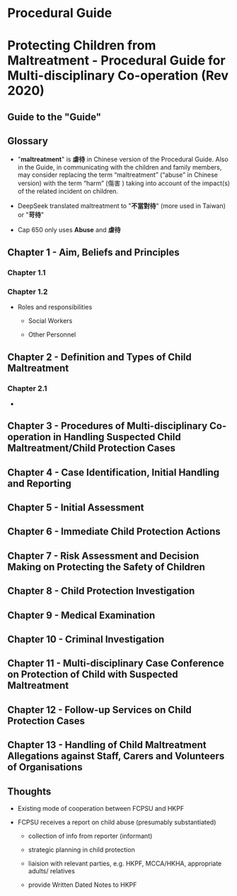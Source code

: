 # Procedural Guide

# Protecting Children from Maltreatment - Procedural Guide for Multi-disciplinary Co-operation (Rev 2020)

## Guide to the "Guide"

## Glossary

- "**maltreatment**" is **虐待** in Chinese version of the Procedural Guide.  Also in the Guide, in communicating with the children and family members, may consider replacing the term “maltreatment” (“abuse” in Chinese version) with the term “harm” (傷害 ) taking into account of the impact(s) of the related incident on children.

- DeepSeek translated maltreatment to "**不當對待**" (more used in Taiwan) or "**苛待**"

- Cap 650 only uses **Abuse** and **虐待**

## Chapter 1 - Aim, Beliefs and Principles

### Chapter 1.1

### Chapter 1.2

- Roles and responsibilities

  - Social Workers

  - Other Personnel

## Chapter 2 - Definition and Types of Child Maltreatment

### Chapter 2.1

- 

## Chapter 3 - Procedures of Multi-disciplinary Co-operation in Handling Suspected Child Maltreatment/Child Protection Cases

## Chapter 4 - Case Identification, Initial Handling and Reporting

## Chapter 5 - Initial Assessment

## Chapter 6 - Immediate Child Protection Actions

## Chapter 7 - Risk Assessment and Decision Making on Protecting the Safety of Children

## Chapter 8 - Child Protection Investigation

## Chapter 9 - Medical Examination

## Chapter 10 - Criminal Investigation

## Chapter 11 - Multi-disciplinary Case Conference on Protection of Child with Suspected Maltreatment

## Chapter 12 - Follow-up Services on Child Protection Cases

## Chapter 13 - Handling of Child Maltreatment Allegations against Staff, Carers and Volunteers of Organisations

## Thoughts

- Existing mode of cooperation between FCPSU and HKPF

- FCPSU receives a report on child abuse (presumably substantiated)

  - collection of info from reporter (informant)

  - strategic planning in child protection

  - liaision with relevant parties, e.g. HKPF, MCCA/HKHA, appropriate adults/ relatives

  - provide Written Dated Notes to HKPF